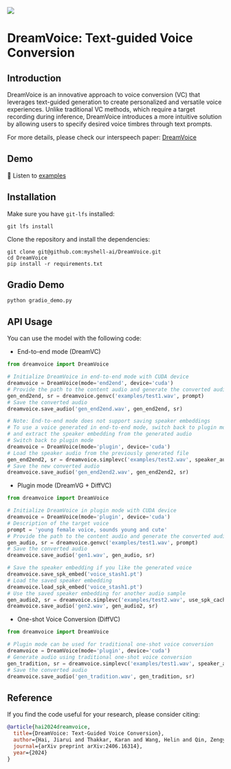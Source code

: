 <!-- might put a [width=2000 * height=xxx] img here, this size best fits git page
<img src="resources\cover.png"> -->
<img src="resources/dreamvoice.png">

# DreamVoice: Text-guided Voice Conversion


## Introduction

DreamVoice is an innovative approach to voice conversion (VC) that leverages text-guided generation to create personalized and versatile voice experiences. 
Unlike traditional VC methods, which require a target recording during inference, DreamVoice introduces a more intuitive solution by allowing users to specify desired voice timbres through text prompts.

For more details, please check our interspeech paper: [DreamVoice](https://arxiv.org/abs/2406.16314)


## Demo

🎵 Listen to [examples](https://research.myshell.ai/dreamvoice)


## Installation

Make sure you have `git-lfs` installed:
```
git lfs install
```
Clone the repository and install the dependencies:
```
git clone git@github.com:myshell-ai/DreamVoice.git
cd DreamVoice
pip install -r requirements.txt
```

## Gradio Demo

```
python gradio_demo.py
```

## API Usage

You can use the model with the following code:

- End-to-end mode (DreamVC)

```python
from dreamvoice import DreamVoice

# Initialize DreamVoice in end-to-end mode with CUDA device
dreamvoice = DreamVoice(mode='end2end', device='cuda')
# Provide the path to the content audio and generate the converted audio
gen_end2end, sr = dreamvoice.genvc('examples/test1.wav', prompt)
# Save the converted audio
dreamvoice.save_audio('gen_end2end.wav', gen_end2end, sr)

# Note: End-to-end mode does not support saving speaker embeddings
# To use a voice generated in end-to-end mode, switch back to plugin mode
# and extract the speaker embedding from the generated audio
# Switch back to plugin mode
dreamvoice = DreamVoice(mode='plugin', device='cuda')
# Load the speaker audio from the previously generated file
gen_end2end2, sr = dreamvoice.simplevc('examples/test2.wav', speaker_audio='gen_end2end.wav')
# Save the new converted audio
dreamvoice.save_audio('gen_end2end2.wav', gen_end2end2, sr)
```

- Plugin mode (DreamVG + DiffVC)

```python
from dreamvoice import DreamVoice

# Initialize DreamVoice in plugin mode with CUDA device
dreamvoice = DreamVoice(mode='plugin', device='cuda')
# Description of the target voice
prompt = 'young female voice, sounds young and cute'
# Provide the path to the content audio and generate the converted audio
gen_audio, sr = dreamvoice.genvc('examples/test1.wav', prompt)
# Save the converted audio
dreamvoice.save_audio('gen1.wav', gen_audio, sr)

# Save the speaker embedding if you like the generated voice
dreamvoice.save_spk_embed('voice_stash1.pt')
# Load the saved speaker embedding
dreamvoice.load_spk_embed('voice_stash1.pt')
# Use the saved speaker embedding for another audio sample
gen_audio2, sr = dreamvoice.simplevc('examples/test2.wav', use_spk_cache=True)
dreamvoice.save_audio('gen2.wav', gen_audio2, sr)
```

- One-shot Voice Conversion (DiffVC)

```python
from dreamvoice import DreamVoice

# Plugin mode can be used for traditional one-shot voice conversion
dreamvoice = DreamVoice(mode='plugin', device='cuda')
# Generate audio using traditional one-shot voice conversion
gen_tradition, sr = dreamvoice.simplevc('examples/test1.wav', speaker_audio='examples/speaker.wav')
# Save the converted audio
dreamvoice.save_audio('gen_tradition.wav', gen_tradition, sr)
```

## Reference

If you find the code useful for your research, please consider citing:

```bibtex
@article{hai2024dreamvoice,
  title={DreamVoice: Text-Guided Voice Conversion},
  author={Hai, Jiarui and Thakkar, Karan and Wang, Helin and Qin, Zengyi and Elhilali, Mounya},
  journal={arXiv preprint arXiv:2406.16314},
  year={2024}
}
```